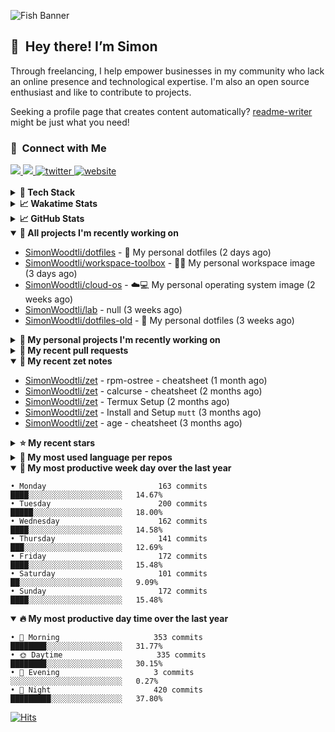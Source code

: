 ![Fish Banner](assets/fish.webp)

## 👋 &nbsp;Hey there! I’m Simon

Through freelancing, I help empower businesses in my community who lack
an online presence and technological expertise. I'm also an open source
enthusiast and like to contribute to projects.

Seeking a profile page that creates content automatically?
[readme-writer] might be just what you need!

### 🤝 &nbsp;Connect with Me

<div align="left">
<a href="https://linkedin.com/in/simonwoodtli" target="_blank">
<img src="https://img.shields.io/badge/linkedin-1E77B5?style=for-the-badge&logo=linkedin&logoColor=white alt=linkedin" />
</a>
<a href="https://github.com/simonwoodtli" target="_blank">
<img src="https://img.shields.io/badge/github-24292E?style=for-the-badge&logo=github&logoColor=white alt=github" />
</a>
<a href="https://twitter.com/simonwoodtlidev" target="_blank">
<img src="https://img.shields.io/badge/twitter-26a7de?style=for-the-badge&logo=twitter&logoColor=white" alt="twitter"/>
</a>
<a href="https://simonwoodtli.com" target="_blank">
<img src="https://img.shields.io/badge/website-E2925F?style=for-the-badge&logo=google-chrome&logoColor=white" alt="website"/>
</a>
</div>
<br/>


<details>
  <summary><b>🧰 Tech Stack</b></summary>
  <div align="center">

  ![JavaScript](https://img.shields.io/badge/-JavaScript-333333?style=flat&logo=javascript)&nbsp;
  ![HTML](https://img.shields.io/badge/-HTML-333333?style=flat&logo=HTML5)&nbsp;
  ![CSS](https://img.shields.io/badge/-CSS-333333?style=flat&logo=CSS3&logoColor=1572B6)&nbsp;
  ![Shell](https://img.shields.io/badge/-Bash-333333?style=flat&logo=shell)&nbsp;
  ![Python](https://img.shields.io/badge/-Python-333333?style=flat&logo=python)&nbsp;
  ![Go](https://img.shields.io/badge/-Go-333333?style=flat&logo=go)&nbsp;
  ![PostgreSQL](https://img.shields.io/badge/-PostgreSQL-333333?style=flat&logo=postgresql)&nbsp;
  ![MongoDB](https://img.shields.io/badge/-MongoDB-333333?style=flat&logo=mongodb)
  ![Node.js](https://img.shields.io/badge/-Node.js-333333?style=flat&logo=node.js)&nbsp;
  ![Bootstrap](https://img.shields.io/badge/-Bootstrap-333333?style=flat&logo=bootstrap&logoColor=563D7C)&nbsp;
  ![Git](https://img.shields.io/badge/-Git-333333?style=flat&logo=git)&nbsp;
  ![GitHub Actions](https://img.shields.io/badge/-GitHub%20Actions-333333?style=flat&logo=github)&nbsp;
  ![Docker](https://img.shields.io/badge/-Docker-333333?style=flat&logo=docker)&nbsp;
  ![Markdown](https://img.shields.io/badge/-Markdown-333333?style=flat&logo=markdown)&nbsp;
  ![Vim](https://img.shields.io/badge/-Vim-333333?style=flat&logo=vim)&nbsp;
  ![Linux](https://img.shields.io/badge/-Linux-333333?style=flat&logo=linux)&nbsp;
  </div>
</details>

<details>
  <summary><b>📈 Wakatime Stats</b></summary>
  <p align="center"><a href="https://wakatime.com/@SimonWoodtli">
  <img align="center" width="400" height="300" src="https://wakatime.com/share/@SimonWoodtli/7761bcef-e104-47d9-912a-dfd6bf08868b.svg" />
  </a>
  <a href="https://wakatime.com/@SimonWoodtli">
  <img align="center" width="400" height="300" src="https://wakatime.com/share/@SimonWoodtli/341953df-6a40-47b7-8220-ace4eabe0a17.svg" />
  </a></p>

  <h4><b>💬 I've been working with the following languages over the last 7 days</b></h4>

```
• Bash                           2 hrs 31 mins                  ███████████████░░░░░░░░░░   60.94%
• Cheetah                        43 mins                        ████░░░░░░░░░░░░░░░░░░░░░   17.54%
• sh                             26 mins                        ███░░░░░░░░░░░░░░░░░░░░░░   10.84%
• YAML                           21 mins                        ██░░░░░░░░░░░░░░░░░░░░░░░   8.68%
• conf                           3 mins                         ░░░░░░░░░░░░░░░░░░░░░░░░░   1.49%
• Other                          1 min                          ░░░░░░░░░░░░░░░░░░░░░░░░░   0.5%
```

  <h4>👷 I've been working on the following projects over the last 7 days</h4>

```
• dotfiles                       2 hrs 38 mins                  ████████████████░░░░░░░░░   63.97%
• Unknown Project                44 mins                        ████░░░░░░░░░░░░░░░░░░░░░   17.83%
• Private                        26 mins                        ███░░░░░░░░░░░░░░░░░░░░░░   10.6%
• workspace-toolbox              17 mins                        ██░░░░░░░░░░░░░░░░░░░░░░░   7.1%
• cloud-os                       1 min                          ░░░░░░░░░░░░░░░░░░░░░░░░░   0.51%
```

  <h4><b>🛠️ I've been working with the following editors over the last 7 days</b></h4>

```
• Vim                            4 hrs 8 mins                   █████████████████████████   100%
```

  <h4><b>💻 I've been working with the following operating systems over the last 7 days</b></h4>

```
• Linux                          4 hrs 8 mins                   █████████████████████████   100%
```

</details>

<details>
  <summary><b>📈 GitHub Stats</b></summary>
  <div align="center"><a href="https://github.com/anuraghazra/github-readme-stats"><img
  src="https://github-readme-stats.vercel.app/api?username=simonwoodtli&show_icons=true&locale=en&theme=gruvbox"
  align="center" width="40%" height="20%"/></a>
  <a href="https://github-readme-streak-stats.herokuapp.com/"><img src="https://github-readme-streak-stats.herokuapp.com/?user=simonwoodtli&theme=gruvbox"
  align="center" width="40%" height="20%"/></a>
  </div>
</details>

<details open="">
  <summary><b>👷 All projects I'm recently working on</b></summary>

* [SimonWoodtli/dotfiles](https://github.com/SimonWoodtli/dotfiles) - 🏡 My personal dotfiles (2 days ago)
* [SimonWoodtli/workspace-toolbox](https://github.com/SimonWoodtli/workspace-toolbox) - 🤖🐳 My personal workspace image (3 days ago)
* [SimonWoodtli/cloud-os](https://github.com/SimonWoodtli/cloud-os) - ☁️💻 My personal operating system image (2 weeks ago)
* [SimonWoodtli/lab](https://github.com/SimonWoodtli/lab) - null (3 weeks ago)
* [SimonWoodtli/dotfiles-old](https://github.com/SimonWoodtli/dotfiles-old) - 🏡 My personal dotfiles (3 weeks ago)

</details>
<details>
  <summary><b>🌱 My personal projects I'm recently working on</b></summary>

* [SimonWoodtli/dotfiles](https://github.com/SimonWoodtli/dotfiles) - 🏡 My personal dotfiles (2 days ago)
* [SimonWoodtli/workspace-toolbox](https://github.com/SimonWoodtli/workspace-toolbox) - 🤖🐳 My personal workspace image (3 days ago)
* [SimonWoodtli/cloud-os](https://github.com/SimonWoodtli/cloud-os) - ☁️💻 My personal operating system image (2 weeks ago)
* [SimonWoodtli/lab](https://github.com/SimonWoodtli/lab) - null (3 weeks ago)
* [SimonWoodtli/dotfiles-old](https://github.com/SimonWoodtli/dotfiles-old) - 🏡 My personal dotfiles (3 weeks ago)

</details>
<details>
  <summary><b>🔨 My recent pull requests</b></summary>

* [feat: add wireguard-generate-keys script](https://github.com/SimonWoodtli/dotfiles-old/pull/14) on [SimonWoodtli/dotfiles-old](https://github.com/SimonWoodtli/dotfiles-old) (8 months ago)
* [feat: add video-to-gif script](https://github.com/SimonWoodtli/dotfiles-old/pull/13) on [SimonWoodtli/dotfiles-old](https://github.com/SimonWoodtli/dotfiles-old) (8 months ago)
* [feat: add spoof-mac-linux script](https://github.com/SimonWoodtli/dotfiles-old/pull/12) on [SimonWoodtli/dotfiles-old](https://github.com/SimonWoodtli/dotfiles-old) (8 months ago)
* [feat: add sp-tmux script](https://github.com/SimonWoodtli/dotfiles-old/pull/11) on [SimonWoodtli/dotfiles-old](https://github.com/SimonWoodtli/dotfiles-old) (8 months ago)
* [feat: add sp script](https://github.com/SimonWoodtli/dotfiles-old/pull/10) on [SimonWoodtli/dotfiles-old](https://github.com/SimonWoodtli/dotfiles-old) (8 months ago)

</details>
<details open="">
  <summary><b>📝 My recent zet notes</b></summary>

* [SimonWoodtli/zet](https://github.com/SimonWoodtli/zet/tree/3d9625f8bc632c595fa8b28b6f6f09026dd9eec2/20230418171555) - rpm-ostree - cheatsheet (1 month ago)
* [SimonWoodtli/zet](https://github.com/SimonWoodtli/zet/tree/ac39e3c3413746ceaca835b27435b1307b8ece5a/20230405141750) - calcurse - cheatsheet (2 months ago)
* [SimonWoodtli/zet](https://github.com/SimonWoodtli/zet/tree/048ec158f111c6e045c75a30f62ef4ab1aee72f4/20230402010650) - Termux Setup (2 months ago)
* [SimonWoodtli/zet](https://github.com/SimonWoodtli/zet/tree/922c07ce713a428d56ac4af1b8c8572533e26066/20230317140539) - Install and Setup `mutt` (3 months ago)
* [SimonWoodtli/zet](https://github.com/SimonWoodtli/zet/tree/322a3fb47e64015a1a697c6d21b3cdecf50d3f05/20230315195114) - age - cheatsheet (3 months ago)

</details>
<details>
  <summary><b>⭐ My recent stars</b></summary>

* [rustdesk/rustdesk](https://github.com/rustdesk/rustdesk) - Virtual / remote desktop infrastructure for everyone! Open source TeamViewer / Citrix alternative. (1 month ago)
* [essembeh/gnome-extensions-cli](https://github.com/essembeh/gnome-extensions-cli) - Command line tool to manage your Gnome Shell extensions (1 month ago)
* [tmux/tmux](https://github.com/tmux/tmux) - tmux source code (1 month ago)
* [lm-sys/FastChat](https://github.com/lm-sys/FastChat) - An open platform for training, serving, and evaluating large language models. Release repo for Vicuna and FastChat-T5. (2 months ago)
* [mozilla/sops](https://github.com/mozilla/sops) - Simple and flexible tool for managing secrets (3 months ago)

</details>
<details>
  <summary><b>💬 My most used language per repos</b></summary>

```
• Shell                          11 repos                       ████████████████░░░░░░░░░   64.71%
• JavaScript                     1 repo                         █░░░░░░░░░░░░░░░░░░░░░░░░   5.88%
• CSS                            3 repos                        ████░░░░░░░░░░░░░░░░░░░░░   17.65%
• Nix                            1 repo                         █░░░░░░░░░░░░░░░░░░░░░░░░   5.88%
• HTML                           1 repo                         █░░░░░░░░░░░░░░░░░░░░░░░░   5.88%
```

</details>
<details open="">
  <summary><b>📆 My most productive week day over the last year</b></summary>

```
• Monday                         163 commits                    ████░░░░░░░░░░░░░░░░░░░░░   14.67%
• Tuesday                        200 commits                    █████░░░░░░░░░░░░░░░░░░░░   18.00%
• Wednesday                      162 commits                    ████░░░░░░░░░░░░░░░░░░░░░   14.58%
• Thursday                       141 commits                    ███░░░░░░░░░░░░░░░░░░░░░░   12.69%
• Friday                         172 commits                    ████░░░░░░░░░░░░░░░░░░░░░   15.48%
• Saturday                       101 commits                    ██░░░░░░░░░░░░░░░░░░░░░░░   9.09%
• Sunday                         172 commits                    ████░░░░░░░░░░░░░░░░░░░░░   15.48%
```

</details>
<details open="">
  <summary><b>🔥 My most productive day time over the last year</b></summary>

```
• 🌅 Morning                     353 commits                    ████████░░░░░░░░░░░░░░░░░   31.77%
• 🌞 Daytime                     335 commits                    ████████░░░░░░░░░░░░░░░░░   30.15%
• 🌇 Evening                     3 commits                      ░░░░░░░░░░░░░░░░░░░░░░░░░   0.27%
• 🌃 Night                       420 commits                    █████████░░░░░░░░░░░░░░░░   37.80%
```

</details>

[![Hits](https://hits.seeyoufarm.com/api/count/incr/badge.svg?url=https%3A%2F%2Fgithub.com%2Fsimonwoodtli&count_bg=%23689D6A&title_bg=%23282828&icon=&icon_color=%23E7E7E7&title=views+%28today+%2F+total%29&edge_flat=false)](https://hits.seeyoufarm.com)

[readme-writer]: <https://github.com/SimonWoodtli/readme-writer>
